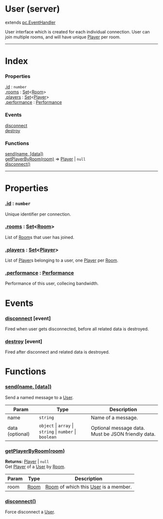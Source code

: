 # User (server)
extends [pc.EventHandler]

User interface which is created for each individual connection. User can join multiple rooms, and will have unique [Player] per room.

---

# Index

### Properties

<a href='#property_id'>.id</a> : `number`  
<a href='#property_rooms'>.rooms</a> : [Set]<[Room]>  
<a href='#property_players'>.players</a> : [Set]<[Player]>  
<a href='#property_performance'>.performance</a> : [Performance]  

### Events

<a href='#event_disconnect'>disconnect</a>  
<a href='#event_destroy'>destroy</a>  

### Functions

<a href='#function_send'>send(name, [data])</a>  
<a href='#function_getPlayerByRoom'>getPlayerByRoom(room)</a> => [Player] &#124; `null`  
<a href='#function_disconnect'>disconnect()</a>  


---


# Properties

<a name='property_id'></a>
### <a href='#property_id'>.id</a> : `number`  
Unique identifier per connection.

<a name='property_rooms'></a>
### <a href='#property_rooms'>.rooms</a> : [Set]<[Room]>  
List of [Room]s that user has joined.

<a name='property_players'></a>
### <a href='#property_players'>.players</a> : [Set]<[Player]>  
List of [Player]s belonging to a user, one [Player] per [Room].

<a name='property_performance'></a>
### <a href='#property_performance'>.performance</a> : [Performance]  
Performance of this user, collecing bandwidth.



# Events

<a name='event_disconnect'></a>
### <a href='#event_disconnect'>disconnect</a> [event]  
Fired when user gets disconnected, before all related data is destroyed.



<a name='event_destroy'></a>
### <a href='#event_destroy'>destroy</a> [event]  
Fired after disconnect and related data is destroyed.



# Functions

<a name='function_send'></a>
### <a href='#function_send'>send(name, [data])</a>  

Send a named message to a [User].

| Param | Type | Description |
| --- | --- | --- |
| name | `string` | Name of a message. |  
| data (optional) | `object` &#124; `array` &#124; `string` &#124; `number` &#124; `boolean` | Optional message data. Must be JSON friendly data. |  


<a name='function_getPlayerByRoom'></a>
### <a href='#function_getPlayerByRoom'>getPlayerByRoom(room)</a>  
  
**Returns:** [Player] | `null`  
Get [Player] of a [User] by [Room].

| Param | Type | Description |
| --- | --- | --- |
| room | [Room] | [Room] of which this [User] is a member. |  


<a name='function_disconnect'></a>
### <a href='#function_disconnect'>disconnect()</a>  

Force disconnect a [User].





[pc.EventHandler]: https://developer.playcanvas.com/en/api/pc.EventHandler.html  
[User]: ./User.md  
[Player]: ./Player.md  
[Room]: ./Room.md  
[Set]: https://developer.mozilla.org/en-US/docs/Web/JavaScript/Reference/Global_Objects/Set  
[Performance]: ./Performance.md  
